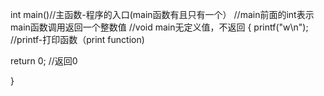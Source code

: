 int main()//主函数-程序的入口(main函数有且只有一个）
//main前面的int表示main函数调用返回一个整数值
//void main无定义值，不返回
{
	printf("w\n");
//printf-打印函数（print function)

return 0; //返回0

}
